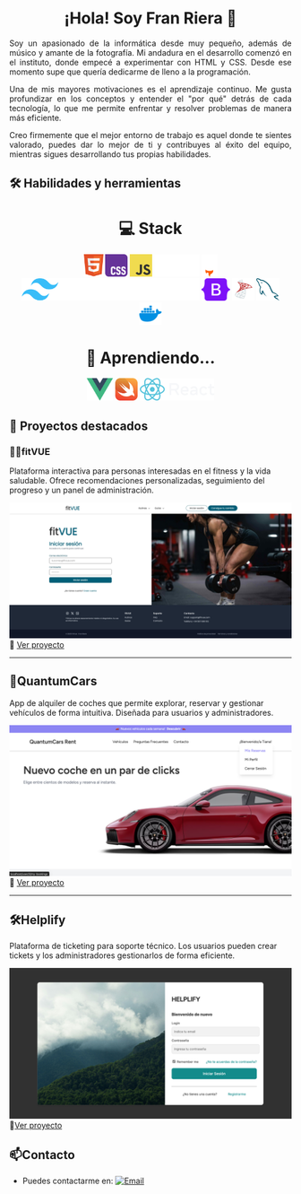 <h1 align="center"> ¡Hola! Soy Fran Riera 👋 </h1>

<p align="justify">
  Soy un apasionado de la informática desde muy pequeño, además de músico y amante de la fotografía. Mi andadura en el desarrollo comenzó en el instituto, donde empecé a experimentar con HTML y CSS. Desde ese momento supe que quería dedicarme de lleno a la programación.
</p>

<p align="justify">
  Una de mis mayores motivaciones es el aprendizaje continuo. Me gusta profundizar en los conceptos y entender el "por qué" detrás de cada tecnología, lo que me permite enfrentar y resolver problemas de manera más eficiente.
</p>

<p align="justify">
  Creo firmemente que el mejor entorno de trabajo es aquel donde te sientes valorado, puedes dar lo mejor de ti y contribuyes al éxito del equipo, mientras sigues desarrollando tus propias habilidades.
</p>

## 🛠️ Habilidades y herramientas

<div align="center">

# 💻 Stack
  <img src="./html5.svg" alt="HTML5" height="40"/>
  <img src="./css.svg" alt="CSS" height="40"/>
  <img src="./javascript.svg" alt="JavaScript" height="40"/>
  <img src="./php.svg" alt="PHP" height="40"/>
  <img src="./astro.svg" alt="Astro" height="40"/>
  <img src="./tailwindCSS.svg" alt="TailwindCSS" height="40"/>
  <img src="./bootstrap.svg" alt="Bootstrap" height="40"/>
  <img src="./sql-server.svg" alt="SQL Server" height="40"/>
  <img src="./mysql.svg" alt="MySQL" height="40"/>
  <img src="./docker.svg" alt="Docker" height="40"/>

# 🌱 Aprendiendo...
  <img src="./vue.svg" alt="Vue" height="40"/>
  <img src="./swift.svg" alt="Swift" height="40"/>
  <img src="./react.svg" alt="React" height="40"/>
</div>

## 🚀 Proyectos destacados
### 🏋️‍♂️fitVUE
Plataforma interactiva para personas interesadas en el fitness y la vida saludable. Ofrece recomendaciones personalizadas, seguimiento del progreso y un panel de administración.

![fitVUE](https://raw.githubusercontent.com/FranRD98/fitVUE/main/public/github/Login.jpeg)  
🔗 [Ver proyecto](https://github.com/FranRD98/fitVUE)

---

## 🚗QuantumCars
App de alquiler de coches que permite explorar, reservar y gestionar vehículos de forma intuitiva. Diseñada para usuarios y administradores.

![QuantumCars](https://raw.githubusercontent.com/FranRD98/QuantumCars/main/public/images/inicio.png)  
🔗 [Ver proyecto](https://github.com/FranRD98/QuantumCars)

---

## 🛠️Helplify 
Plataforma de ticketing para soporte técnico. Los usuarios pueden crear tickets y los administradores gestionarlos de forma eficiente.

![Helplify](https://raw.githubusercontent.com/FranRD98/Helplify/main/public/images/login.png)  
🔗[Ver proyecto](https://github.com/FranRD98/Helplify)

## 📫Contacto
- Puedes contactarme en: [![Email](https://img.shields.io/badge/-Correo%20Electronico-0078D4?style=flat&logo=mail&logoColor=white)](mailto:franrd98@outlook.com)


